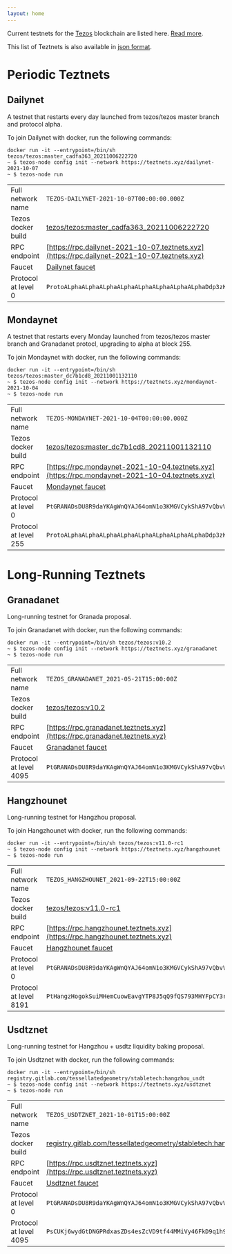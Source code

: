 ```yaml
---
layout: home
---
```


Current testnets for the [Tezos](https://tezos.com) blockchain are listed here. [Read more](about/).

This list of Teztnets is also available in [json format](https://teztnets.xyz/teztnets.json).

# Periodic Teztnets


## Dailynet
A testnet that restarts every day launched from tezos/tezos master branch and protocol alpha.

To join Dailynet with docker, run the following commands:

```
docker run -it --entrypoint=/bin/sh tezos/tezos:master_cadfa363_20211006222720
~ $ tezos-node config init --network https://teztnets.xyz/dailynet-2021-10-07
~ $ tezos-node run
```

| | |
|-------|---------------------|
| Full network name | `TEZOS-DAILYNET-2021-10-07T00:00:00.000Z` |
| Tezos docker build | [tezos/tezos:master_cadfa363_20211006222720](https://hub.docker.com/r/tezos/tezos/tags?page=1&ordering=last_updated&name=master_cadfa363_20211006222720) |
| RPC endpoint | [https://rpc.dailynet-2021-10-07.teztnets.xyz](https://rpc.dailynet-2021-10-07.teztnets.xyz) |
| Faucet | [Dailynet faucet](https://faucet.dailynet-2021-10-07.teztnets.xyz) |
| Protocol at level 0 |  `ProtoALphaALphaALphaALphaALphaALphaALphaALphaDdp3zK` |


## Mondaynet
A testnet that restarts every Monday launched from tezos/tezos master branch and Granadanet protocl, upgrading to alpha at block 255.

To join Mondaynet with docker, run the following commands:

```
docker run -it --entrypoint=/bin/sh tezos/tezos:master_dc7b1cd8_20211001132110
~ $ tezos-node config init --network https://teztnets.xyz/mondaynet-2021-10-04
~ $ tezos-node run
```

| | |
|-------|---------------------|
| Full network name | `TEZOS-MONDAYNET-2021-10-04T00:00:00.000Z` |
| Tezos docker build | [tezos/tezos:master_dc7b1cd8_20211001132110](https://hub.docker.com/r/tezos/tezos/tags?page=1&ordering=last_updated&name=master_dc7b1cd8_20211001132110) |
| RPC endpoint | [https://rpc.mondaynet-2021-10-04.teztnets.xyz](https://rpc.mondaynet-2021-10-04.teztnets.xyz) |
| Faucet | [Mondaynet faucet](https://faucet.mondaynet-2021-10-04.teztnets.xyz) |
| Protocol at level 0 |  `PtGRANADsDU8R9daYKAgWnQYAJ64omN1o3KMGVCykShA97vQbvV` |
| Protocol at level 255 |  `ProtoALphaALphaALphaALphaALphaALphaALphaALphaDdp3zK` |



# Long-Running Teztnets


## Granadanet
Long-running testnet for Granada proposal.

To join Granadanet with docker, run the following commands:

```
docker run -it --entrypoint=/bin/sh tezos/tezos:v10.2
~ $ tezos-node config init --network https://teztnets.xyz/granadanet
~ $ tezos-node run
```

| | |
|-------|---------------------|
| Full network name | `TEZOS_GRANADANET_2021-05-21T15:00:00Z` |
| Tezos docker build | [tezos/tezos:v10.2](https://hub.docker.com/r/tezos/tezos/tags?page=1&ordering=last_updated&name=v10.2) |
| RPC endpoint | [https://rpc.granadanet.teztnets.xyz](https://rpc.granadanet.teztnets.xyz) |
| Faucet | [Granadanet faucet](https://faucet.tzalpha.net) |
| Protocol at level 4095 |  `PtGRANADsDU8R9daYKAgWnQYAJ64omN1o3KMGVCykShA97vQbvV` |


## Hangzhounet
Long-running testnet for Hangzhou proposal.

To join Hangzhounet with docker, run the following commands:

```
docker run -it --entrypoint=/bin/sh tezos/tezos:v11.0-rc1
~ $ tezos-node config init --network https://teztnets.xyz/hangzhounet
~ $ tezos-node run
```

| | |
|-------|---------------------|
| Full network name | `TEZOS_HANGZHOUNET_2021-09-22T15:00:00Z` |
| Tezos docker build | [tezos/tezos:v11.0-rc1](https://hub.docker.com/r/tezos/tezos/tags?page=1&ordering=last_updated&name=v11.0-rc1) |
| RPC endpoint | [https://rpc.hangzhounet.teztnets.xyz](https://rpc.hangzhounet.teztnets.xyz) |
| Faucet | [Hangzhounet faucet](https://faucet.hangzhounet.teztnets.xyz) |
| Protocol at level 0 |  `PtGRANADsDU8R9daYKAgWnQYAJ64omN1o3KMGVCykShA97vQbvV` |
| Protocol at level 8191 |  `PtHangzHogokSuiMHemCuowEavgYTP8J5qQ9fQS793MHYFpCY3r` |


## Usdtznet
Long-running testnet for Hangzhou + usdtz liquidity baking proposal.

To join Usdtznet with docker, run the following commands:

```
docker run -it --entrypoint=/bin/sh registry.gitlab.com/tessellatedgeometry/stabletech:hangzhou_usdt
~ $ tezos-node config init --network https://teztnets.xyz/usdtznet
~ $ tezos-node run
```

| | |
|-------|---------------------|
| Full network name | `TEZOS_USDTZNET_2021-10-01T15:00:00Z` |
| Tezos docker build | [registry.gitlab.com/tessellatedgeometry/stabletech:hangzhou_usdt](https://hub.docker.com/r/tezos/tezos/tags?page=1&ordering=last_updated&name=registry.gitlab.com/tessellatedgeometry/stabletech:hangzhou_usdt) |
| RPC endpoint | [https://rpc.usdtznet.teztnets.xyz](https://rpc.usdtznet.teztnets.xyz) |
| Faucet | [Usdtznet faucet](https://faucet.usdtznet.teztnets.xyz) |
| Protocol at level 0 |  `PtGRANADsDU8R9daYKAgWnQYAJ64omN1o3KMGVCykShA97vQbvV` |
| Protocol at level 4095 |  `PsCUKj6wydGtDNGPRdxasZDs4esZcVD9tf44MMiVy46FkD9q1h9` |




